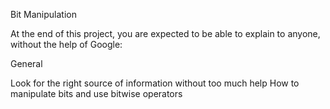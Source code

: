 Bit Manipulation


At the end of this project, you are expected to be able to explain to anyone, without the help of Google:

General


Look for the right source of information without too much help
How to manipulate bits and use bitwise operators
